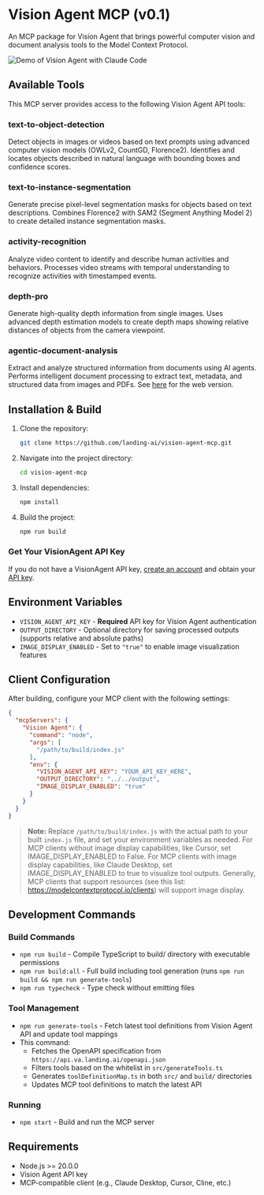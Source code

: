 # Vision Agent MCP (v0.1)

An MCP package for Vision Agent that brings powerful computer vision and document analysis tools to the Model Context Protocol.

![Demo of Vision Agent with Claude Code](assets/demo.gif)


## Available Tools

This MCP server provides access to the following Vision Agent API tools:

### **text-to-object-detection**
Detect objects in images or videos based on text prompts using advanced computer vision models (OWLv2, CountGD, Florence2). Identifies and locates objects described in natural language with bounding boxes and confidence scores.

### **text-to-instance-segmentation**
Generate precise pixel-level segmentation masks for objects based on text descriptions. Combines Florence2 with SAM2 (Segment Anything Model 2) to create detailed instance segmentation masks.

### **activity-recognition**
Analyze video content to identify and describe human activities and behaviors. Processes video streams with temporal understanding to recognize activities with timestamped events.

### **depth-pro**
Generate high-quality depth information from single images. Uses advanced depth estimation models to create depth maps showing relative distances of objects from the camera viewpoint.

### **agentic-document-analysis**
Extract and analyze structured information from documents using AI agents. Performs intelligent document processing to extract text, metadata, and structured data from images and PDFs. See [here](https://va.landing.ai/demo/doc-extraction) for the web version.

## Installation & Build

1. Clone the repository:

   ```bash
   git clone https://github.com/landing-ai/vision-agent-mcp.git
   ```

2. Navigate into the project directory:

   ```bash
   cd vision-agent-mcp
   ```

3. Install dependencies:

   ```bash
   npm install
   ```

4. Build the project:

   ```bash
   npm run build
   ```

### Get Your VisionAgent API Key
If you do not have a VisionAgent API key, [create an account](https://va.landing.ai/home) and obtain your [API key](https://va.landing.ai/settings/api-key).

## Environment Variables

- `VISION_AGENT_API_KEY` - **Required** API key for Vision Agent authentication
- `OUTPUT_DIRECTORY` - Optional directory for saving processed outputs (supports relative and absolute paths)
- `IMAGE_DISPLAY_ENABLED` - Set to `"true"` to enable image visualization features

## Client Configuration

After building, configure your MCP client with the following settings:

```json
{
  "mcpServers": {
    "Vision Agent": {
      "command": "node",
      "args": [
        "/path/to/build/index.js"
      ],
      "env": {
        "VISION_AGENT_API_KEY": "YOUR_API_KEY_HERE",
        "OUTPUT_DIRECTORY": "../../output",
        "IMAGE_DISPLAY_ENABLED": "true"
      }
    }
  }
}
```

> **Note:** Replace `/path/to/build/index.js` with the actual path to your built `index.js` file, and set your environment variables as needed. For MCP clients without image display capabilities, like Cursor, set IMAGE_DISPLAY_ENABLED to False. For MCP clients with image display capabilities, like Claude Desktop, set IMAGE_DISPLAY_ENABLED to true to visualize tool outputs. Generally, MCP clients that support resources (see this list: https://modelcontextprotocol.io/clients) will support image display.

## Development Commands

### Build Commands
- `npm run build` - Compile TypeScript to build/ directory with executable permissions
- `npm run build:all` - Full build including tool generation (runs `npm run build && npm run generate-tools`)
- `npm run typecheck` - Type check without emitting files

### Tool Management
- `npm run generate-tools` - Fetch latest tool definitions from Vision Agent API and update tool mappings
- This command:
  - Fetches the OpenAPI specification from `https://api.va.landing.ai/openapi.json`
  - Filters tools based on the whitelist in `src/generateTools.ts`
  - Generates `toolDefinitionMap.ts` in both `src/` and `build/` directories
  - Updates MCP tool definitions to match the latest API

### Running
- `npm start` - Build and run the MCP server

## Requirements

- Node.js >= 20.0.0
- Vision Agent API key
- MCP-compatible client (e.g., Claude Desktop, Cursor, Cline, etc.)